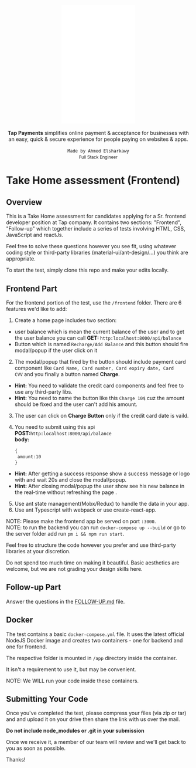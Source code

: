 <div align="center">
  <p>
    <img src="./tap_logo.svg" width="200" />
  </p>
  <p>
    <span style="font-weight:bold">Tap Payments</span> simplifies online payment & acceptance for businesses with an easy, quick & secure experience for people paying on websites & apps.
  </p>
  <small>
    <kbd >Made by Ahmed Elsharkawy</kbd>
    <br/>
    Full Stack Engineer
  </small>
</div>

# Take Home assessment (Frontend)

## Overview

This is a Take Home assessment for candidates applying for a Sr. frontend developer
position at Tap company. It contains two sections: "Frontend", "Follow-up" which
together include a series of tests involving HTML, CSS, JavaScript and reactJs.

Feel free to solve these questions however you see fit, using whatever coding
style or third-party libraries (material-ui/ant-design/...) you think are appropriate.

To start the test, simply clone this repo and make your edits locally.

## Frontend Part

For the frontend portion of the test, use the `/frontend` folder. There are 6 features we'd like to add:

1. Create a home page includes two section:

<ul>
  <li>user balance which is mean the current balance of the user and to get the user balance you can call <b>GET: </b><code>http:localhost:8000/api/balance</code></li>
  <li>Button which is named <code>Recharge/Add Balance</code> and this button should fire modal/popup if the user click on it</li>
</ul>

2. The modal/popup that fired by the button should include payment card
   component like <code>Card Name, Card number, Card expiry date, Card
   CVV</code> and you finally a button named <b>Charge</b>.

<ul>
   <li><b>Hint:</b> You need to validate the credit card components and feel free to use any third-party libs.</li>
   <li><b>Hint:</b> You need to name the button like this <code>Charge 10$</code> cuz the amount should be fixed and the user can't add his amount.</li>
</ul>

3. The user can click on <b>Charge Button</b> only if the credit card date is
   vaild.

4. You need to submit using this api
   <b>POST:</b><code>http:localhost:8000/api/balance</code><br/>
   <b>body:</b>

   ```
   {
    amount:10
   }

   ```

<ul>
    <li><b>Hint:</b> After getting a success response show a success message or logo with and wait 20s and close the modal/popup.</li>
    <li><b>Hint:</b> After closing modal/popup the user show see his new balance in the real-time without refreshing the page .</li>
</ul>

5. Use ant state management(Mobx/Redux) to handle the data in your app.
6. Use ant Typescript with webpack or use create-react-app.

NOTE: Please make the frontend app be served on port `:3000`.
<br>
NOTE: to run the backend you can run `docker-compose up --build` or go to the
server folder add run `pm i && npm run start`.

Feel free to structure the code however you prefer and use third-party libraries at your discretion.

Do not spend too much time on making it beautiful. Basic aesthetics are welcome, but we are not
grading your design skills here.

## Follow-up Part

Answer the questions in the [FOLLOW-UP.md](./FOLLOW-UP.md) file.

## Docker

The test contains a basic `docker-compose.yml` file. It uses the latest official NodeJS
Docker image and creates two containers - one for backend and one for frontend.

The respective folder is mounted in `/app` directory inside the container.

It isn't a requirement to use it, but may be convenient.

NOTE: We WILL run your code inside these containers.

## Submitting Your Code

Once you've completed the test, please compress your files (via zip or tar) and
and upload it on your drive then share the link with us over the mail.

**Do not include node_modules or .git in your submission**

Once we receive it, a member of our team will review and we'll get back to you
as soon as possible.

Thanks!
